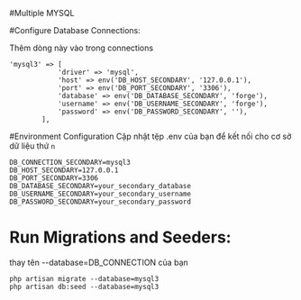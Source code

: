 #Multiple MYSQL

#Configure Database Connections:

Thêm dòng này vào trong connections 

```
'mysql3' => [
            'driver' => 'mysql',
            'host' => env('DB_HOST_SECONDARY', '127.0.0.1'),
            'port' => env('DB_PORT_SECONDARY', '3306'),
            'database' => env('DB_DATABASE_SECONDARY', 'forge'),
            'username' => env('DB_USERNAME_SECONDARY', 'forge'),
            'password' => env('DB_PASSWORD_SECONDARY', ''),
        ], 
```

#Environment Configuration
Cập nhật tệp .env của bạn để kết nối cho cơ sở dữ liệu thứ ``n``

```
DB_CONNECTION_SECONDARY=mysql3
DB_HOST_SECONDARY=127.0.0.1
DB_PORT_SECONDARY=3306
DB_DATABASE_SECONDARY=your_secondary_database
DB_USERNAME_SECONDARY=your_secondary_username
DB_PASSWORD_SECONDARY=your_secondary_password
```
# Run Migrations and Seeders: 
thay tên --database=DB_CONNECTION của bạn

```
php artisan migrate --database=mysql3
php artisan db:seed --database=mysql3

```

